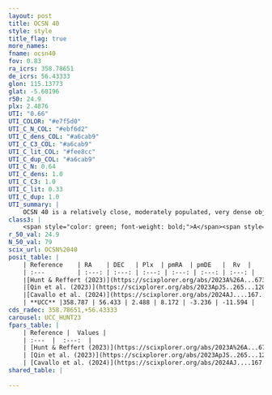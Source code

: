 ```yaml
---
layout: post
title: OCSN 40
style: style
title_flag: true
more_names: 
fname: ocsn40
fov: 0.83
ra_icrs: 358.78651
de_icrs: 56.43333
glon: 115.13773
glat: -5.60196
r50: 24.9
plx: 2.4876
UTI: "0.66"
UTI_COLOR: "#e7f5d0"
UTI_C_N_COL: "#ebf6d2"
UTI_C_dens_COL: "#a6cab9"
UTI_C_C3_COL: "#a6cab9"
UTI_C_lit_COL: "#fee8cc"
UTI_C_dup_COL: "#a6cab9"
UTI_C_N: 0.64
UTI_C_dens: 1.0
UTI_C_C3: 1.0
UTI_C_lit: 0.33
UTI_C_dup: 1.0
UTI_summary: |
    OCSN 40 is a relatively close, moderately populated, very dense object of very high C3 quality. It was recently reported in the literature.
class3: |
    <span style="color: green; font-weight: bold;">A</span><span style="color: green; font-weight: bold;">A</span>
r_50_val: 24.9
N_50_val: 79
scix_url: OCSN%2040
posit_table: |
    | Reference    | RA    | DEC   | Plx  | pmRA  | pmDE   |  Rv  |
    | :---         | :---: | :---: | :---: | :---: | :---: | :---: |
    |[Hunt & Reffert (2023)](https://scixplorer.org/abs/2023A%26A...673A.114H) | 358.858 | 56.484 | 2.463 | 7.922 | -3.126 | -12.708 |
    |[Qin et al. (2023)](https://scixplorer.org/abs/2023ApJS..265...12Q) | 358.86 | 56.42 | 2.49 | 8.16 | -3.32 | -11.28 |
    |[Cavallo et al. (2024)](https://scixplorer.org/abs/2024AJ....167...12C) | 357.674 | 56.376 | 2.463 | -- | -- | -- |
    | **UCC** |358.787 | 56.433 | 2.488 | 8.172 | -3.236 | -11.594 | 
cds_radec: 358.78651,+56.43333
carousel: UCC_HUNT23
fpars_table: |
    | Reference |  Values |
    | :---  |  :---:  |
    | [Hunt & Reffert (2023)](https://scixplorer.org/abs/2023A%26A...673A.114H) | `AV50=0.271, diffAV50=0.781, MOD50=7.999, logAge50=6.971` |
    | [Qin et al. (2023)](https://scixplorer.org/abs/2023ApJS..265...12Q) | `E(B-V)=0.14, m-M=8.27, logt=7.25` |
    | [Cavallo et al. (2024)](https://scixplorer.org/abs/2024AJ....167...12C) | `AV50=0.99, dMod50=8.06, logAge50=6.77, [Fe/H]50=-0.23` |
shared_table: |
    
---
```


